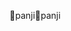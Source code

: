 panji                                                 p a n j i                                                                                                 